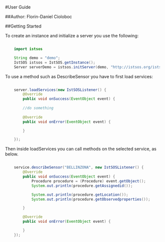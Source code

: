 
#User Guide

##Author: Florin-Daniel Cioloboc


##Getting Started

To create an instance and initialize a server you use the following:

```java

	import istsos

	String demo = "demo";
	IstSOS istsos = IstSOS.getInstance();
	Server serverDemo = istsos.initServer(demo, "http://istsos.org/istsos/");

```

To use a method such as DescribeSensor you have to first load services:

```java

    server.loadServices(new IstSOSListener() {
        @Override
        public void onSuccess(EventObject event) {
            
        //do something
            
        @Override
        public void onError(EventObject event) {

        }

    });


```
Then inside loadServices you can call methods on the selected service, as below.

```java

    service.describeSensor("BELLINZONA", new IstSOSListener() {
        @Override
        public void onSuccess(EventObject event) {
            Procedure procedure = (Procedure) event.getObject();
            System.out.println(procedure.getAssignedid());

            System.out.println(procedure.getLocation());
            System.out.println(procedure.getObservedproperties());

        }

        @Override
        public void onError(EventObject event) {

        }
    });

```